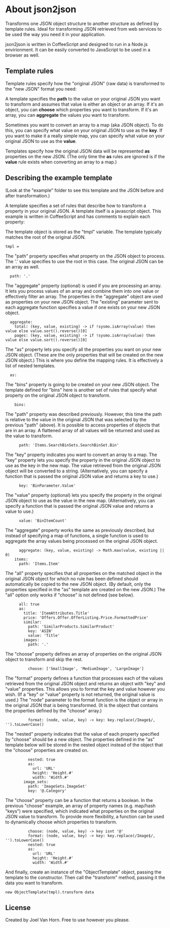 # About json2json

Transforms one JSON object structure to another structure as defined by template rules. 
Ideal for transforming JSON retrieved from web services to be used the way you need it in your application. 

json2json is written in CoffeeScript and designed to run in a Node.js envirionment. 
It can be easily converted to JavaScript to be used in a browser as well.

## Template rules

Template rules specify how the "original JSON" (raw data) is transformed to the "new JSON" format you need: 

A template specifies the **path** to the value on your original JSON you want to transform 
and assumes that value is either an object or an array. 
If it's an object, you can **choose** which properties you want to transform.
If it's an array, you can **aggregate** the values you want to transform. 

Sometimes you want to convert an array to a map (aka JSON object). 
To do this, you can specify what value on your original JSON to use as the **key**. 
If you want to make it a really simple map, 
you can specify what value on your original JSON to use as the **value**. 

Templates specify how the original JSON data will be represented **as** properties on the new JSON. 
(The only time the **as** rules are ignored is if the **value** rule exists 
when converting an array to a map.) 

## Describing the example template

(Look at the "example" folder to see this template and the JSON before and after transformation.) 

A template specifies a set of rules that describe how to transform a property in your original JSON. 
A template itself is a javascript object. 
This example is written in CoffeeScript and has comments to explain each property: 

The template object is stored as the "tmpl" variable. 
The template typically matches the root of the original JSON. 

    tmpl = 
    
The "path" property specifies what property on the JSON object to process. 
The '.' value specifies to use the root in this case. 
The original JSON can be an array as well. 

      path: '.' 
      
The "aggregate" property (optional) is used if you are processing an array. 
It lets you process values of an array and combine them into one value or effectively filter an array. 
The properties in the "aggregate" object are used as properties on your new JSON object. 
The "existing" parameter sent to each aggregate function specifies a value if one exists on your new JSON object. 

      aggregate:  
        total: (key, value, existing) -> if !sysmo.isArray(value) then value else value.sort().reverse()[0] 
        pages: (key, value, existing) -> if !sysmo.isArray(value) then value else value.sort().reverse()[0] 

The "as" property lets you specify all the properties you want on your new JSON object. 
(These are the only properties that will be created on the new JSON object.) 
This is where you define the mapping rules. 
It is effectively a list of nested templates. 

      as: 

The "bins" property is going to be created on your new JSON object. 
The template defined for "bins" here is another set of rules that specify what property 
on the original JSON object to transform. 

        bins:  

The "path" property was described previously. 
However, this time the path is relative to the value in the original JSON that was selected by the previous "path" (above). 
It is possible to access properties of objects that are in an array. 
A flattened array of all values will be returned and used as the value to transform. 

          path: 'Items.SearchBinSets.SearchBinSet.Bin' 

The "key" property indicates you want to convert an array to a map. 
The "key" property lets you specify the property in the original JSON object to use as the key in the new map. 
The value retrieved from the original JSON object will be converted to a string. 
(Alternatively, you can specify a function that is passed the original JSON value and returns a key to use.) 

          key: 'BinParameter.Value' 

The "value" property (optional) lets you specify the property in the original JSON object to use as the value in the new map. 
(Alternatively, you can specify a function that is passed the original JSON value and returns a value to use.) 

          value: 'BinItemCount' 

The "aggregate" property works the same as previously described, but instead of specifying a map of functions, 
a single function is used to aggregate the array values being processed on the original JSON object.

          aggregate: (key, value, existing) -> Math.max(value, existing || 0) 
        items:  
          path: 'Items.Item' 

The "all" property specifies that all properties on the matched object in the original JSON object for which 
no rule has been defined should automatically be copied to the new JSON object. 
(By default, only the properties specified in the "as" template are created on the new JSON.) 
The "all" option only works if "choose" is not defined (see below). 

          all: true 
          as: 
            title: 'ItemAttributes.Title' 
            price: 'Offers.Offer.OfferListing.Price.FormattedPrice' 
            similar: 
              path: 'SimilarProducts.SimilarProduct' 
              key: 'ASIN' 
              value: 'Title' 
            images: 
              path: '.' 

The "choose" property defines an array of properties on the original JSON object to transform and skip the rest. 

              choose: ['SmallImage', 'MediumImage', 'LargeImage'] 

The "format" property defines a function that processes each of the values retrieved from the original JSON object 
and returns an object with "key" and "value" properties. 
This allows you to format the key and value however you wish. 
(If a "key" or "value" property is not returned, the original value is used.) 
The "node" parameter to the format function is the object or array in the original JSON that is being transformed. 
(It is the object that contains the properties defined by the "choose" array.)

              format: (node, value, key) -> key: key.replace(/Image$/, '').toLowerCase() 

The "nested" property indicates that the value of each property specified by "choose" should be a new object. 
The properties defined in the "as" template below will be stored in the nested object instead of the object that the 
"choose" properties are created on.

              nested: true 
              as: 
                url: 'URL' 
                height: 'Height.#'  
                width: 'Width.#' 
            image_sets: 
              path: 'ImageSets.ImageSet' 
              key: '@.Category' 

The "choose" property can be a function that returns a boolean. 
In the previous "choose" example, an array of property names (e.g. map/hash "keys") were specified, 
which indicated what properties on the original JSON value to transform. 
To provide more flexibility, a function can be used to dynamically choose which properties to transform. 

              choose: (node, value, key) -> key isnt '@' 
              format: (node, value, key) -> key: key.replace(/Image$/, '').toLowerCase() 
              nested: true 
              as: 
                url: 'URL' 
                height: 'Height.#' 
                width: 'Width.#' 

And finally, create an instance of the "ObjectTemplate" object, 
passing the template to the constructor. 
Then call the "transform" method, passing it the data you want to transform. 

    new ObjectTemplate(tmpl).transform data 

## License

Created by Joel Van Horn. Free to use however you please.